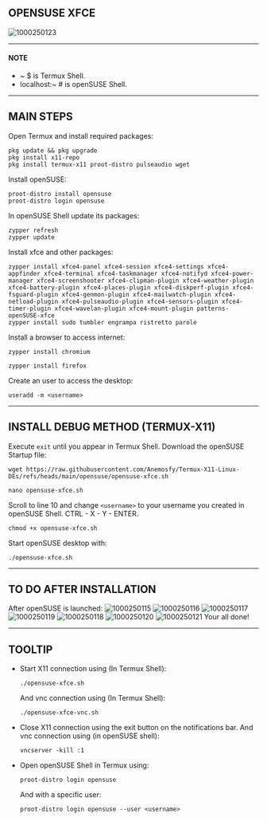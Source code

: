 ## OPENSUSE XFCE
![1000250123](https://github.com/user-attachments/assets/05420815-bc23-4737-a836-4062520a7d5e)

---
#### NOTE
* ~ $ is Termux Shell.
* localhost:~ # is openSUSE Shell.
---
## MAIN STEPS
Open Termux and install required packages:
```
pkg update && pkg upgrade
pkg install x11-repo
pkg install termux-x11 proot-distro pulseaudio wget
```
Install openSUSE:
```
proot-distro install opensuse
proot-distro login opensuse
```
In openSUSE Shell update its packages:
```
zypper refresh
zypper update
```
Install xfce and other packages:
```
zypper install xfce4-panel xfce4-session xfce4-settings xfce4-appfinder xfce4-terminal xfce4-taskmanager xfce4-notifyd xfce4-power-manager xfce4-screenshooter xfce4-clipman-plugin xfce4-weather-plugin xfce4-battery-plugin xfce4-places-plugin xfce4-diskperf-plugin xfce4-fsguard-plugin xfce4-genmon-plugin xfce4-mailwatch-plugin xfce4-netload-plugin xfce4-pulseaudio-plugin xfce4-sensors-plugin xfce4-timer-plugin xfce4-wavelan-plugin xfce4-mount-plugin patterns-openSUSE-xfce
zypper install sudo tumbler engrampa ristretto parole 
```
Install a browser to access internet:
```
zypper install chromium
```
```
zypper install firefox
```
Create an user to access the desktop:
```
useradd -m <username>
```
---
## INSTALL DEBUG METHOD (TERMUX-X11)
Execute ```exit``` until you appear in Termux Shell.
Download the openSUSE Startup file:
```
wget https://raw.githubusercontent.com/Anemosfy/Termux-X11-Linux-DEs/refs/heads/main/opensuse/opensuse-xfce.sh
```
```
nano opensuse-xfce.sh
```
Scroll to line 10 and change ```<username>``` to your username you created in openSUSE Shell. CTRL - X - Y - ENTER.
```
chmod +x opensuse-xfce.sh
```
Start openSUSE desktop with: 
```
./opensuse-xfce.sh
```
---
## TO DO AFTER INSTALLATION
After openSUSE is launched:
![1000250115](https://github.com/user-attachments/assets/f949680e-4abe-4d4c-9627-85a8bb8235b6)
![1000250116](https://github.com/user-attachments/assets/36ecf34b-10e9-498b-b5eb-3def092b2aa0)
![1000250117](https://github.com/user-attachments/assets/228985ef-49a9-4471-9c87-65ab4b88f47c)
![1000250119](https://github.com/user-attachments/assets/45dff362-d628-4603-a4cf-3a73966bbace)
![1000250118](https://github.com/user-attachments/assets/136b1378-881e-4e5a-8203-331db465309f)
![1000250120](https://github.com/user-attachments/assets/88c3a91b-1c34-45d1-9c7e-efcb461f927b)
![1000250121](https://github.com/user-attachments/assets/cf83ac04-869a-4f2d-b107-959ecd4f8aea)
Your all done!

---
## TOOLTIP
* Start X11 connection using (In Termux Shell):
  ```
  ./opensuse-xfce.sh
  ```
  And vnc connection using (In Termux Shell):
  ```
  ./opensuse-xfce-vnc.sh
  ```
* Close X11 connection using the exit button on the notifications bar. And vnc connection using (in openSUSE shell):
  ```
  vncserver -kill :1 
  ```
* Open openSUSE Shell in Termux using:
  ```
  proot-distro login opensuse
  ```
  And with a specific user:
  ```
  proot-distro login opensuse --user <username>
  ```
